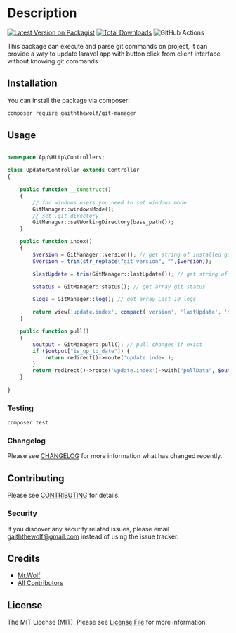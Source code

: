 # Description

[![Latest Version on Packagist](https://img.shields.io/packagist/v/gaiththewolf/git-manager.svg?style=flat-square)](https://packagist.org/packages/gaiththewolf/git-manager)
[![Total Downloads](https://img.shields.io/packagist/dt/gaiththewolf/git-manager.svg?style=flat-square)](https://packagist.org/packages/gaiththewolf/git-manager)
![GitHub Actions](https://github.com/gaiththewolf/git-manager/actions/workflows/main.yml/badge.svg)

This package can execute and parse git commands on project, it can provide a way to update laravel app with button click from client interface without knowing git commands

## Installation

You can install the package via composer:

```bash
composer require gaiththewolf/git-manager
```

## Usage

```php

namespace App\Http\Controllers;

class UpdaterController extends Controller
{

    public function __construct()
    {
        // for windows users you need to set windows mode
        GitManager::windowsMode();
        // set .git directory
        GitManager::setWorkingDirectory(base_path());
    }

    public function index()
    {
        $version = GitManager::version(); // get string of installed git version
        $version = trim(str_replace("git version", "",$version));

        $lastUpdate = trim(GitManager::lastUpdate()); // get string of last update datetime

        $status = GitManager::status(); // get array git status

        $logs = GitManager::log(); // get array Last 10 logs

        return view('update.index', compact('version', 'lastUpdate', 'status', 'logs'));
    }

    public function pull()
    {
        $output = GitManager::pull(); // pull changes if exist
        if ($output["is_up_to_date"]) {
            return redirect()->route('update.index');
        }
        return redirect()->route('update.index')->with("pullData", $output);
    }

}
```

### Testing

```bash
composer test
```

### Changelog

Please see [CHANGELOG](CHANGELOG.md) for more information what has changed recently.

## Contributing

Please see [CONTRIBUTING](CONTRIBUTING.md) for details.

### Security

If you discover any security related issues, please email gaiththewolf@gmail.com instead of using the issue tracker.

## Credits

-   [Mr.Wolf](https://github.com/gaiththewolf)
-   [All Contributors](../../contributors)

## License

The MIT License (MIT). Please see [License File](LICENSE.md) for more information.
